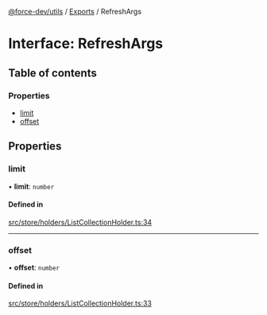 [@force-dev/utils](../README.md) / [Exports](../modules.md) / RefreshArgs

# Interface: RefreshArgs

## Table of contents

### Properties

- [limit](RefreshArgs.md#limit)
- [offset](RefreshArgs.md#offset)

## Properties

### limit

• **limit**: `number`

#### Defined in

[src/store/holders/ListCollectionHolder.ts:34](https://github.com/epifanovmd/utils/blob/de50c77/src/store/holders/ListCollectionHolder.ts#L34)

___

### offset

• **offset**: `number`

#### Defined in

[src/store/holders/ListCollectionHolder.ts:33](https://github.com/epifanovmd/utils/blob/de50c77/src/store/holders/ListCollectionHolder.ts#L33)

